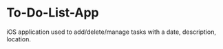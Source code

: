 # To-Do-List-App

iOS application used to add/delete/manage tasks with a date, description, location.

